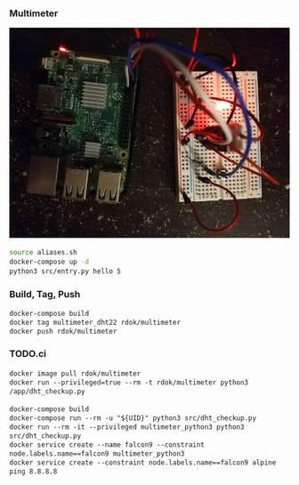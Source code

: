 ### Multimeter

![Initial setup](logo.jpg "Initial Setup")

```bash
source aliases.sh
docker-compose up -d
python3 src/entry.py hello 5
```

### Build, Tag, Push
```
docker-compose build
docker tag multimeter_dht22 rdok/multimeter
docker push rdok/multimeter
```

### TODO.ci
```
docker image pull rdok/multimeter
docker run --privileged=true --rm -t rdok/multimeter python3 /app/dht_checkup.py

docker-compose build
docker-compose run --rm -u "${UID}" python3 src/dht_checkup.py
docker run --rm -it --privileged multimeter_python3 python3 src/dht_checkup.py
docker service create --name falcon9 --constraint node.labels.name==falcon9 multimeter_python3
docker service create --constraint node.labels.name==falcon9 alpine ping 8.8.8.8
```

